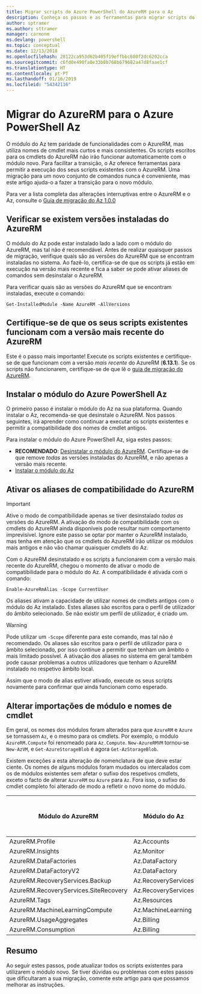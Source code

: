 ```yaml
---
title: Migrar scripts do Azure PowerShell do AzureRM para o Az
description: Conheça os passos e as ferramentas para migrar scripts do módulo do AzureRM para o novo módulo do Az.
author: sptramer
ms.author: sttramer
manager: carmonm
ms.devlang: powershell
ms.topic: conceptual
ms.date: 12/13/2018
ms.openlocfilehash: 28122ca953d62b405f19effbbc680f2dc6202cca
ms.sourcegitcommit: c6fd0e490fa0e33b8b768b679682a47d8faae1cf
ms.translationtype: HT
ms.contentlocale: pt-PT
ms.lasthandoff: 01/16/2019
ms.locfileid: "54342116"
---
```

# <a name="migrate-from-azurerm-to-azure-powershell-az"></a>Migrar do AzureRM para o Azure PowerShell Az

O módulo do Az tem paridade de funcionalidades com o AzureRM, mas utiliza nomes de cmdlet mais curtos e mais consistentes.
Os scripts escritos para os cmdlets do AzureRM não irão funcionar automaticamente com o módulo novo. Para facilitar a transição, o Az oferece ferramentas para permitir a execução dos seus scripts existentes com o AzureRM. Uma migração para um novo conjunto de comandos nunca é conveniente, mas este artigo ajuda-o a fazer a transição para o novo módulo.

Para ver a lista completa das alterações interruptivas entre o AzureRM e o Az, consulte o [Guia de migração do Az 1.0.0](migrate-az-1.0.0.md)

## <a name="check-for-installed-versions-of-azurerm"></a>Verificar se existem versões instaladas do AzureRM

O módulo do Az pode estar instalado lado a lado com o módulo do AzureRM, mas tal não é recomendável. Antes de realizar quaisquer passos de migração, verifique quais são as versões do AzureRM que se encontram instaladas no sistema. Ao fazê-lo, certifica-se de que os scripts já estão em execução na versão mais recente e fica a saber se pode ativar aliases de comandos sem desinstalar o AzureRM.

Para verificar quais são as versões do AzureRM que se encontram instaladas, execute o comando:

```powershell-interactive
Get-InstalledModule -Name AzureRM -AllVersions
```

## <a name="ensure-your-existing-scripts-work-with-the-latest-azurerm-release"></a>Certifique-se de que os seus scripts existentes funcionam com a versão mais recente do AzureRM

Este é o passo mais importante! Execute os scripts existentes e certifique-se de que funcionam com a versão _mais recente_ do AzureRM (__6.13.1__). Se os scripts não funcionarem, certifique-se de que lê o [guia de migração do AzureRM](/powershell/azure/azurerm/migration-guide.6.0.0).

## <a name="install-the-azure-powershell-az-module"></a>Instalar o módulo do Azure PowerShell Az

O primeiro passo é instalar o módulo do Az na sua plataforma. Quando instalar o Az, recomenda-se que desinstale o AzureRM. Nos passos seguintes, irá aprender como continuar a executar os scripts existentes e permitir a compatibilidade dos nomes de cmdlet antigos.

Para instalar o módulo do Azure PowerShell Az, siga estes passos:

* __RECOMENDADO__: [Desinstalar o módulo do AzureRM](/powershell/azure/uninstall-az-ps#uninstall-the-azurerm-module).
  Certifique-se de que remove _todas_ as versões instaladas do AzureRM, e não apenas a versão mais recente.
* [Instalar o módulo do Az](install-az-ps.md)

## <a name="a-namealiasesenable-azurerm-compatibility-aliases"></a><a name="aliases"/>Ativar os aliases de compatibilidade do AzureRM 

> [!IMPORTANT]
>
> Ative o modo de compatibilidade apenas se tiver desinstalado _todas as_ versões do AzureRM. A ativação do modo de compatibilidade com os cmdlets do AzureRM ainda disponíveis pode resultar num comportamento imprevisível. Ignore este passo se optar por manter o AzureRM instalado, mas tenha em atenção que os cmdlets do AzureRM irão utilizar os módulos mais antigos e não vão chamar quaisquer cmdlets do Az.

Com o AzureRM desinstalado e os scripts a funcionarem com a versão mais recente do AzureRM, chegou o momento de ativar o modo de compatibilidade para o módulo do Az. A compatibilidade é ativada com o comando:

```powershell-interactive
Enable-AzureRmAlias -Scope CurrentUser
```

Os aliases ativam a capacidade de utilizar nomes de cmdlets antigos com o módulo do Az instalado. Estes aliases são escritos para o perfil de utilizador do âmbito selecionado. Se não existir um perfil de utilizador, é criado um.

> [!WARNING]
>
> Pode utilizar um `-Scope` diferente para este comando, mas tal não é recomendado. Os aliases são escritos para o perfil de utilizador para o âmbito selecionado, por isso continue a permitir que tenham um âmbito o mais limitado possível. A ativação dos aliases no sistema em geral também pode causar problemas a outros utilizadores que tenham o AzureRM instalado no respetivo âmbito local.

Assim que o modo de alias estiver ativado, execute os seus scripts novamente para confirmar que ainda funcionam como esperado. 

## <a name="change-module-imports-and-cmdlet-names"></a>Alterar importações de módulo e nomes de cmdlet

Em geral, os nomes dos módulos foram alterados para que `AzureRM` e `Azure` se tornassem `Az`, e o mesmo para os cmdlets.
Por exemplo, o módulo `AzureRM.Compute` foi renomeado para `Az.Compute`. `New-AzureRMVM` tornou-se `New-AzVM`, e `Get-AzureStorageBlob` é agora `Get-AzStorageBlob`.

Existem exceções a esta alteração de nomenclatura de que deve estar ciente. Os nomes de alguns módulos foram mudados ou intercalados com os de módulos existentes sem afetar o sufixo dos respetivos cmdlets, exceto o facto de alterar `AzureRM` ou `Azure` para `Az`. Fora isso, o sufixo do cmdlet completo foi alterado de modo a refletir o novo nome do módulo.

| Módulo do AzureRM | Módulo do Az | O sufixo do cmdlet foi alterado? |
|----------------|-----------|------------------------|
| AzureRM.Profile | Az.Accounts | Sim |
| AzureRM.Insights | Az.Monitor | Sim |
| AzureRM.DataFactories | Az.DataFactory | Sim |
| AzureRM.DataFactoryV2 | Az.DataFactory | Sim |
| AzureRM.RecoveryServices.Backup | Az.RecoveryServices | Não |
| AzureRM.RecoveryServices.SiteRecovery | Az.RecoveryServices | Não |
| AzureRM.Tags | Az.Resources | Não |
| AzureRM.MachineLearningCompute | Az.MachineLearning | Não |
| AzureRM.UsageAggregates | Az.Billing | Não |
| AzureRM.Consumption | Az.Billing | Não |

## <a name="summary"></a>Resumo

Ao seguir estes passos, pode atualizar todos os scripts existentes para utilizarem o módulo novo. Se tiver dúvidas ou problemas com estes passos que dificultaram a sua migração, comente este artigo para que possamos melhorar as instruções.
